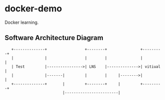 # docker-demo

Docker learning. 

## Software Architecture Diagram

       +--------------+                 +--------+               +---------+ 
       |              |                 |        |               |         |
       | Test         |---------------->| LNS    |-------------->| vitiual |
       |              |-------|         |        |     |-------->|         |
       +--------------+       |         +--------+     |         +---------+
                              |------------------------|
